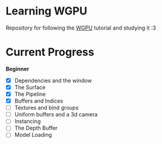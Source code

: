 # Learning WGPU

Repository for following the [WGPU](https://sotrh.github.io/learn-wgpu/) tutorial and studying it :3

# Current Progress
__Beginner__
- [x] Dependencies and the window
- [x] The Surface
- [x] The Pipeline
- [x] Buffers and Indices
- [ ] Textures and bind groups
- [ ] Uniform buffers and a 3d camera
- [ ] Instancing
- [ ] The Depth Buffer
- [ ] Model Loading